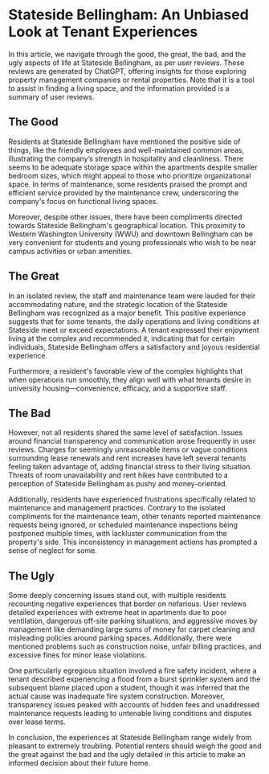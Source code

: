 # Stateside Bellingham: An Unbiased Look at Tenant Experiences

In this article, we navigate through the good, the great, the bad, and the ugly aspects of life at Stateside Bellingham, as per user reviews. These reviews are generated by ChatGPT, offering insights for those exploring property management companies or rental properties. Note that it is a tool to assist in finding a living space, and the information provided is a summary of user reviews.

## The Good

Residents at Stateside Bellingham have mentioned the positive side of things, like the friendly employees and well-maintained common areas, illustrating the company’s strength in hospitality and cleanliness. There seems to be adequate storage space within the apartments despite smaller bedroom sizes, which might appeal to those who prioritize organizational space. In terms of maintenance, some residents praised the prompt and efficient service provided by the maintenance crew, underscoring the company's focus on functional living spaces.

Moreover, despite other issues, there have been compliments directed towards Stateside Bellingham's geographical location. This proximity to Western Washington University (WWU) and downtown Bellingham can be very convenient for students and young professionals who wish to be near campus activities or urban amenities.

## The Great

In an isolated review, the staff and maintenance team were lauded for their accommodating nature, and the strategic location of the Stateside Bellingham was recognized as a major benefit. This positive experience suggests that for some tenants, the daily operations and living conditions at Stateside meet or exceed expectations. A tenant expressed their enjoyment living at the complex and recommended it, indicating that for certain individuals, Stateside Bellingham offers a satisfactory and joyous residential experience.

Furthermore, a resident's favorable view of the complex highlights that when operations run smoothly, they align well with what tenants desire in university housing—convenience, efficacy, and a supportive staff.

## The Bad

However, not all residents shared the same level of satisfaction. Issues around financial transparency and communication arose frequently in user reviews. Charges for seemingly unreasonable items or vague conditions surrounding lease renewals and rent increases have left several tenants feeling taken advantage of, adding financial stress to their living situation. Threats of room unavailability and rent hikes have contributed to a perception of Stateside Bellingham as pushy and money-oriented.

Additionally, residents have experienced frustrations specifically related to maintenance and management practices. Contrary to the isolated compliments for the maintenance team, other tenants reported maintenance requests being ignored, or scheduled maintenance inspections being postponed multiple times, with lackluster communication from the property's side. This inconsistency in management actions has prompted a sense of neglect for some.

## The Ugly

Some deeply concerning issues stand out, with multiple residents recounting negative experiences that border on nefarious. User reviews detailed experiences with extreme heat in apartments due to poor ventilation, dangerous off-site parking situations, and aggressive moves by management like demanding large sums of money for carpet cleaning and misleading policies around parking spaces. Additionally, there were mentioned problems such as construction noise, unfair billing practices, and excessive fines for minor lease violations.

One particularly egregious situation involved a fire safety incident, where a tenant described experiencing a flood from a burst sprinkler system and the subsequent blame placed upon a student, though it was inferred that the actual cause was inadequate fire system construction. Moreover, transparency issues peaked with accounts of hidden fees and unaddressed maintenance requests leading to untenable living conditions and disputes over lease terms.

In conclusion, the experiences at Stateside Bellingham range widely from pleasant to extremely troubling. Potential renters should weigh the good and the great against the bad and the ugly detailed in this article to make an informed decision about their future home.